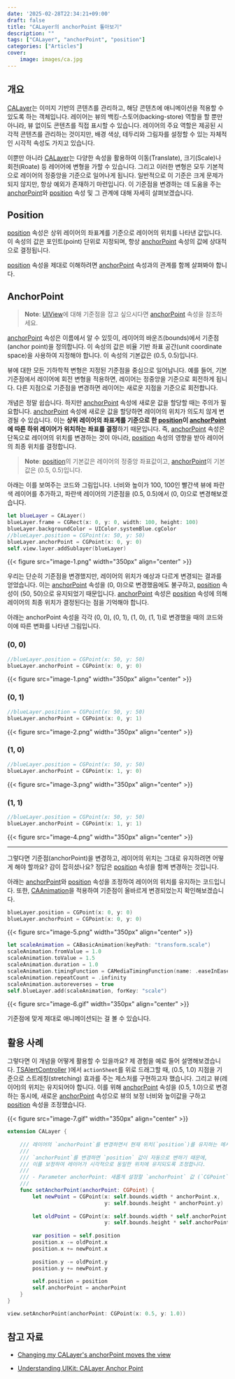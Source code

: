 ```yaml
---
date: '2025-02-28T22:34:21+09:00'
draft: false
title: "CALayer의 anchorPoint 톺아보기"
description: ""
tags: ["CALayer", "anchorPoint", "position"]
categories: ["Articles"]
cover:
    image: images/ca.jpg
---
```

## 개요

[CALayer](https://developer.apple.com/documentation/quartzcore/calayer)는 이미지 기반의 콘텐츠를 관리하고, 해당 콘텐츠에 애니메이션을 적용할 수 있도록 하는 객체입니다. 레이어는 뷰의 백킹-스토어(backing-store) 역할을 할 뿐만 아니라, 뷰 없이도 콘텐츠를 직접 표시할 수 있습니다. 레이어의 주요 역할은 제공된 시각적 콘텐츠를 관리하는 것이지만, 배경 색상, 테두리와 그림자를 설정할 수 있는 자체적인 시각적 속성도 가지고 있습니다.

이뿐만 아니라 [CALayer](https://developer.apple.com/documentation/quartzcore/calayer)는 다양한 속성을 활용하여 이동(Translate), 크기(Scale)나 회전(Roate) 등 레어어에 변형을 가할 수 있습니다. 그리고 이러한 변형은 모두 기본적으로 레이어의 정중앙을 기준으로 일어나게 됩니다. 일반적으로 이 기준은 크게 문제가 되지 않지만, 항상 예외가 존재하기 마련입니다. 이 기준점을 변경하는 데 도움을 주는 [anchorPoint](https://developer.apple.com/documentation/quartzcore/calayer/anchorpoint)와 [position](https://developer.apple.com/documentation/quartzcore/calayer/position) 속성 및 그 관계에 대해 자세히 살펴보겠습니다.

## Position

[position](https://developer.apple.com/documentation/quartzcore/calayer/position) 속성은 상위 레이어의 좌표계를 기준으로 레이어의 위치를 나타낸 값입니다. 이 속성의 값은 포인트(point) 단위로 지정되며, 항상 [anchorPoint](https://developer.apple.com/documentation/quartzcore/calayer/anchorpoint) 속성의 값에 상대적으로 결정됩니다. 

[position](https://developer.apple.com/documentation/quartzcore/calayer/position) 속성을 제대로 이해하려면 [anchorPoint](https://developer.apple.com/documentation/quartzcore/calayer/anchorpoint) 속성과의 관계를 함께 살펴봐야 합니다.


## AnchorPoint

> **Note**:
> [UIView]()에 대해 기준점을 잡고 싶으시다면 [anchorPoint]() 속성을 참조하세요.

[anchorPoint](https://developer.apple.com/documentation/quartzcore/calayer/anchorpoint) 속성은 이름에서 알 수 있듯이, 레이어의 바운즈(bounds)에서 기준점(anchor point)을 정의합니다. 이 속성의 값은 비율 기반 좌표 공간(unit coordinate space)을 사용하여 지정해야 합니다. 이 속성의 기본값은 (0.5, 0.5)입니다. 

뷰에 대한 모든 기하학적 변형은 지정된 기준점을 중심으로 일어납니다. 예를 들어, 기본 기준점에서 레이어에 회전 변형을 적용하면, 레이어는 정중앙을 기준으로 회전하게 됩니다. 다른 지점으로 기준점을 변경하면 레이어는 새로운 지점을 기준으로 회전합니다.

개념은 정말 쉽습니다. 하지만 [anchorPoint](https://developer.apple.com/documentation/quartzcore/calayer/anchorpoint) 속성에 새로운 값을 할당할 때는 주의가 필요합니다. [anchorPoint](https://developer.apple.com/documentation/quartzcore/calayer/anchorpoint) 속성에 새로운 값을 할당하면 레이어의 위치가 의도치 않게 변경될 수 있습니다. 이는 **상위 레이어의 좌표계를 기준으로 한 [position]()이 [anchorPoint]()에 따른 하위 레이어가 위치하는 좌표를 결정**하기 때문입니다. 즉, [anchorPoint](https://developer.apple.com/documentation/quartzcore/calayer/anchorpoint) 속성은 단독으로 레이어의 위치를 변경하는 것이 아니라, [position](https://developer.apple.com/documentation/quartzcore/calayer/position) 속성의 영향을 받아 레이어의 최종 위치를 결정합니다.

> **Note**:
> [position](https://developer.apple.com/documentation/quartzcore/calayer/position)의 기본값은 레이어의 정중앙 좌표값이고, [anchorPoint](https://developer.apple.com/documentation/quartzcore/calayer/anchorpoint)의 기본값은 (0.5, 0.5)입니다.

아래는 이를 보여주는 코드와 그림입니다. 너비와 높이가 100, 100인 빨간색 뷰에 파란색 레이어를 추가하고, 파란색 레이어의 기준점을 (0.5, 0.5)에서 (0, 0)으로 변경해보겠습니다.

```swift
let blueLayer = CALayer()
blueLayer.frame = CGRect(x: 0, y: 0, width: 100, height: 100)
blueLayer.backgroundColor = UIColor.systemBlue.cgColor
//blueLayer.position = CGPoint(x: 50, y: 50)
blueLayer.anchorPoint = CGPoint(x: 0, y: 0)
self.view.layer.addSublayer(blueLayer)
```

{{< figure src="image-1.png" width="350px" align="center" >}}

우리는 단순히 기준점을 변경했지만, 레이어의 위치가 예상과 다르게 변경되는 결과를 얻었습니다. 이는 [anchorPoint](https://developer.apple.com/documentation/quartzcore/calayer/anchorpoint) 속성을 (0, 0)으로 변경했음에도 불구하고, [position](https://developer.apple.com/documentation/quartzcore/calayer/position) 속성이 (50, 50)으로 유지되었기 때문입니다. [anchorPoint](https://developer.apple.com/documentation/quartzcore/calayer/anchorpoint) 속성은 [position](https://developer.apple.com/documentation/quartzcore/calayer/position) 속성에 의해 레이어의 최종 위치가 결정된다는 점을 기억해야 합니다. 

아래는 anchorPoint 속성을 각각 (0, 0), (0, 1), (1, 0), (1, 1)로 변경했을 때의 코드와 이에 따른 변화를 나타낸 그림입니다.

### (0, 0)

```swift
//blueLayer.position = CGPoint(x: 50, y: 50)
blueLayer.anchorPoint = CGPoint(x: 0, y: 0)
```

{{< figure src="image-1.png" width="350px" align="center" >}}

### (0, 1)

```swift
//blueLayer.position = CGPoint(x: 50, y: 50)
blueLayer.anchorPoint = CGPoint(x: 0, y: 1)
```

{{< figure src="image-2.png" width="350px" align="center" >}}


### (1, 0)

```swift
//blueLayer.position = CGPoint(x: 50, y: 50)
blueLayer.anchorPoint = CGPoint(x: 1, y: 0)
```

{{< figure src="image-3.png" width="350px" align="center" >}}


### (1, 1)

```swift
//blueLayer.position = CGPoint(x: 50, y: 50)
blueLayer.anchorPoint = CGPoint(x: 1, y: 1)
```

{{< figure src="image-4.png" width="350px" align="center" >}}

---

그렇다면 기준점(anchorPoint)을 변경하고, 레이어의 위치는 그대로 유지하려면 어떻게 해야 할까요? 감이 잡히셨나요? 정답은 [position](https://developer.apple.com/documentation/quartzcore/calayer/position) 속성을 함께 변경하는 것입니다.

아래는 [anchorPoint](https://developer.apple.com/documentation/quartzcore/calayer/anchorpoint)와 [position](https://developer.apple.com/documentation/quartzcore/calayer/position) 속성을 조정하여 레이어의 위치를 유지하는 코드입니다. 또한, [CAAnimation]()을 적용하여 기준점이 올바르게 변경되었는지 확인해보겠습니다.

```swift
blueLayer.position = CGPoint(x: 0, y: 0)
blueLayer.anchorPoint = CGPoint(x: 0, y: 0)
```

{{< figure src="image-5.png" width="350px" align="center" >}}

```swift
let scaleAnimation = CABasicAnimation(keyPath: "transform.scale")
scaleAnimation.fromValue = 1.0
scaleAnimation.toValue = 1.5
scaleAnimation.duration = 1.0
scaleAnimation.timingFunction = CAMediaTimingFunction(name: .easeInEaseOut)
scaleAnimation.repeatCount = .infinity
scaleAnimation.autoreverses = true
self.blueLayer.add(scaleAnimation, forKey: "scale")
```

{{< figure src="image-6.gif" width="350px" align="center" >}}

기준점에 맞게 제대로 애니메이션되는 걸 볼 수 있습니다.



## 활용 사례

그렇다면 이 개념을 어떻게 활용할 수 있을까요? 제 경험을 예로 들어 설명해보겠습니다. [TSAlertController](https://github.com/rlarjsdn3/TSAlertController-iOS)
)에서 `actionSheet`를 위로 드래그할 때, (0.5, 1.0) 지점을 기준으로 스트레칭(stretching) 효과를 주는 제스처를 구현하고자 했습니다. 그리고 뷰(레이어)의 위치는 유지되어야 합니다. 이를 위해 [anchorPoint](https://developer.apple.com/documentation/quartzcore/calayer/anchorpoint) 속성을 (0.5, 1.0)으로 변경하는 동시에, 새로운 [anchorPoint](https://developer.apple.com/documentation/quartzcore/calayer/anchorpoint) 속성으로 뷰의 보정 너비와 높이값을 구하고 [position](https://developer.apple.com/documentation/quartzcore/calayer/position) 속성을 조정했습니다.

{{< figure src="image-7.gif" width="350px" align="center" >}}

```swift
extension CALayer {
    
    /// 레이어의 `anchorPoint`를 변경하면서 현재 위치(`position`)를 유지하는 메서드입니다.
    ///
    /// `anchorPoint`를 변경하면 `position` 값이 자동으로 변하기 때문에,
    /// 이를 보정하여 레이어가 시각적으로 동일한 위치에 유지되도록 조정합니다.
    ///
    /// - Parameter anchorPoint: 새롭게 설정할 `anchorPoint` 값 (`CGPoint`)
    ///
    func setAnchorPoint(anchorPoint: CGPoint) {
        let newPoint = CGPoint(x: self.bounds.width * anchorPoint.x,
                               y: self.bounds.height * anchorPoint.y)
        
        let oldPoint = CGPoint(x: self.bounds.width * self.anchorPoint.x,
                               y: self.bounds.height * self.anchorPoint.y)
        
        var position = self.position
        position.x -= oldPoint.x
        position.x += newPoint.x
        
        position.y -= oldPoint.y
        position.y += newPoint.y
        
        self.position = position
        self.anchorPoint = anchorPoint
    }
}
```

```swift
view.setAnchorPoint(anchorPoint: CGPoint(x: 0.5, y: 1.0))
```


## 참고 자료

* [Changing my CALayer's anchorPoint moves the view](https://stackoverflow.com/questions/1968017/changing-my-calayers-anchorpoint-moves-the-view)

* [Understanding UIKit: CALayer Anchor Point](https://ikyle.me/blog/2022/understanding-uikit-calayer-anchor-point)


